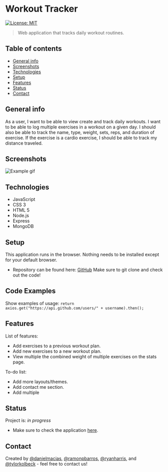 # Workout Tracker

[![License: MIT](https://img.shields.io/badge/License-MIT-blue.svg)](https://github.com/ramonpbarros/)

> Web application that tracks daily workout routines.

## Table of contents

- [General info](#general-info)
- [Screenshots](#screenshots)
- [Technologies](#technologies)
- [Setup](#setup)
- [Features](#features)
- [Status](#status)
- [Contact](#contact)

## General info

As a user, I want to be able to view create and track daily workouts. I want to be able to log multiple exercises in a workout on a given day. I should also be able to track the name, type, weight, sets, reps, and duration of exercise. If the exercise is a cardio exercise, I should be able to track my distance traveled.

## Screenshots

![Example gif](/public/images/project.gif)

## Technologies

- JavaScript
- CSS 3
- HTML 5
- Node.js
- Express
- MongoDB

## Setup

This application runs in the browser. Nothing needs to be installed except for your default browser.

- Repository can be found here: [GitHub](https://github.com/ramonpbarros/workout-tracker) Make sure to git clone and check out the code!

## Code Examples

Show examples of usage:
`return axios.get("https://api.github.com/users/" + username).then();`

## Features

List of features:

- Add exercises to a previous workout plan.
- Add new exercises to a new workout plan.
- View multiple the combined weight of multiple exercises on the stats page.

To-do list:

- Add more layouts/themes.
- Add contact me section.
- Add multiple

## Status

Project is: _in progress_

- Make sure to check the application [here](https://ghport.herokuapp.com/).

## Contact

Created by [@danielmacias](https://github.com/macias-daniel), [@ramonpbarros](https://ramonpbarros.github.io/), [@ryanharris](https://github.com/ryan-harris), and [@tylorkolbeck](https://github.com/tylorkolbeck) - feel free to contact us!
